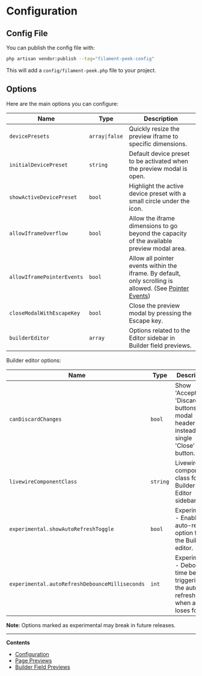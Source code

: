 # Configuration

## Config File

You can publish the config file with:

```bash
php artisan vendor:publish --tag="filament-peek-config"
```

This will add a `config/filament-peek.php` file to your project.

## Options

Here are the main options you can configure:

| Name | Type | Description |
|---|---|---|
| `devicePresets` | `array\|false` | Quickly resize the preview iframe to specific dimensions. |
| `initialDevicePreset` | `string` | Default device preset to be activated when the preview modal is open. |
| `showActiveDevicePreset` | `bool` | Highlight the active device preset with a small circle under the icon. |
| `allowIframeOverflow` | `bool` | Allow the iframe dimensions to go beyond the capacity of the available preview modal area. |
| `allowIframePointerEvents` | `bool` | Allow all pointer events within the iframe. By default, only scrolling is allowed. (See [Pointer Events](./page-previews.md#preview-pointer-events)) |
| `closeModalWithEscapeKey` | `bool` | Close the preview modal by pressing the Escape key. |
| `builderEditor` | `array` | Options related to the Editor sidebar in Builder field previews. |

Builder editor options:

| Name | Type | Description |
|---|---|---|
| `canDiscardChanges` | `bool` | Show 'Accept' and 'Discard' buttons in modal header instead of a single 'Close' button. |
| `livewireComponentClass` | `string` | Livewire component class for the Builder Editor sidebar. |
| `experimental.showAutoRefreshToggle` | `bool` | Experimental - Enable the auto-refresh option for the Builder editor. |
| `experimental.autoRefreshDebounceMilliseconds` | `int` | Experimental - Debounce time before triggering the auto-refresh when a field loses focus. |

**Note**: Options marked as experimental may break in future releases.

---

**Contents**

- [Configuration](./configuration.md)
- [Page Previews](./page-previews.md)
- [Builder Field Previews](./builder-field-previews.md)
